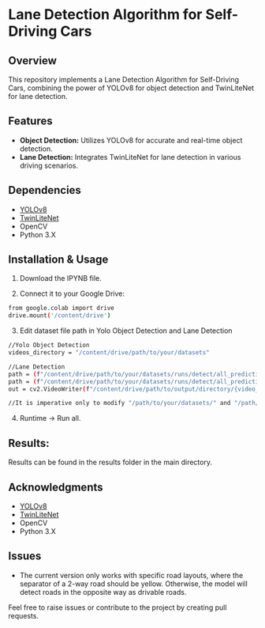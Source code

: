 # Lane Detection Algorithm for Self-Driving Cars

## Overview

This repository implements a Lane Detection Algorithm for Self-Driving Cars, combining the power of YOLOv8 for object detection and TwinLiteNet for lane detection.

## Features

- **Object Detection:** Utilizes YOLOv8 for accurate and real-time object detection.
- **Lane Detection:** Integrates TwinLiteNet for lane detection in various driving scenarios.

## Dependencies

- [YOLOv8](https://docs.ultralytics.com/)
- [TwinLiteNet](https://github.com/chequanghuy/TwinLiteNet)
- OpenCV
- Python 3.X

## Installation & Usage

1. Download the IPYNB file.

2. Connect it to your Google Drive:

```bash
from google.colab import drive
drive.mount('/content/drive')
```

3. Edit dataset file path in Yolo Object Detection and Lane Detection
```bash
//Yolo Object Detection
videos_directory = "/content/drive/path/to/your/datasets"

//Lane Detection
path = (f"/content/drive/path/to/your/datasets/runs/detect/all_predictions/predict/{video_file}")
path = (f"/content/drive/path/to/your/datasets/runs/detect/all_predictions/predict{counter}/{video_file}")
out = cv2.VideoWriter(f"/content/drive/path/to/output/directory/{video_file}",cv2.VideoWriter_fourcc('M','J','P','G'), 30, (frame_width,frame_height))

//It is imperative only to modify "/path/to/your/datasets/" and "/path/to/output/directory/"
```

4. Runtime -> Run all.

## Results:
Results can be found in the results folder in the main directory.

## Acknowledgments

- [YOLOv8](https://docs.ultralytics.com/)
- [TwinLiteNet](https://github.com/chequanghuy/TwinLiteNet)
- OpenCV
- Python 3.X

## Issues
- The current version only works with specific road layouts, where the separator of a 2-way road should be yellow. Otherwise, the model will detect roads in the opposite way as drivable roads.

Feel free to raise issues or contribute to the project by creating pull requests.
